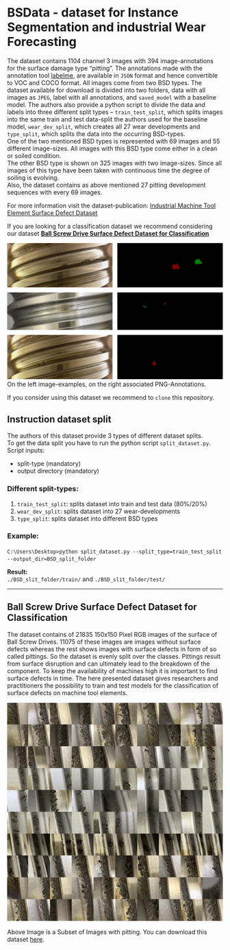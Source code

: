 # BSData - dataset for Instance Segmentation and industrial Wear Forecasting

The dataset contains 1104 channel 3 images with 394 image-annotations for the surface damage 
type “pitting”. The annotations made with the annotation tool [labelme](https://github.com/wkentaro/labelme), 
are available in ``JSON`` format and hence convertible to VOC and COCO format. All images come from two BSD types. 
The dataset available for download is divided into two folders, data with all images as ``JPEG``, label with all annotations, 
and ``saved_model`` with a baseline model. The authors also provide a python script to divide the data and labels into three 
different split types – `train_test_split`, which splits images into the same train and test data-split the authors used 
for the baseline model, `wear_dev_split`, which creates all 27 wear developments and `type_split`, which splits the data 
into the occurring BSD-types.<br>
One of the two mentioned BSD types is represented with 69 images and 55 different image-sizes. All images with this BSD 
type come either in a clean or soiled condition.<br>
The other BSD type is shown on 325 images with two image-sizes. Since all images of this type have been taken with continuous 
time the degree of soiling is evolving.<br>
Also, the dataset contains as above mentioned 27 pitting development sequences with every 69 images.<br>


For more information visit the dataset-publication: [Industrial Machine Tool Element Surface Defect Dataset](https://arxiv.org/abs/2103.13003)


If you are looking for a classification dataset we recommend considering our dataset [**Ball Screw Drive Surface Defect Dataset for Classification**](#Ball-Screw-Drive-Surface-Defect-Dataset-for-Classification)

![dataset demo image](./demo/demo.png)
On the left image-examples, on the right associated PNG-Annotations.

If you consider using this dataset we recommend to `clone` this repository.

## Instruction dataset split 

The authors of this dataset provide 3 types of different dataset splits.<br>
To get the data split you have to run the python script `split_dataset.py`.<br>
Script inputs:
- split-type (mandatory)
- output directory (mandatory)


### Different split-types:
1. `train_test_split`: splits dataset into train and test data (80%/20%)
2. `wear_dev_split`: splits dataset into 27 wear-developments 
3. `type_split`: splits dataset into different BSD types


### Example:
`C:\Users\Desktop>python split_dataset.py --split_type=train_test_split --output_dir=BSD_split_folder`<br>


**Result:**<br>
`./BSD_slit_folder/train/` and `./BSD_slit_folder/test/`

---
## Ball Screw Drive Surface Defect Dataset for Classification
The dataset contains of 21835 150x150 Pixel RGB images of the surface of Ball Screw Drives. 11075 of these images are images without surface defects whereas the rest shows images with surface defects in form of so called pittings. So the dataset is evenly split over the classes. Pittings result from surface disruption and can ultimately lead to the breakdown of the component. To keep the availability of machines high it is important to find surface defects in time. The here presented dataset gives researchers and practitioners the possibility to train and test models for the classification of surface defects on machine tool elements.

![BSD Surface Defect Dataset for classification](./demo/BSD_Surface_Defect_Dataset_for_Classification.png)

Above Image is a Subset of Images with pitting. You can download this dataset [here](https://publikationen.bibliothek.kit.edu/1000133819).
